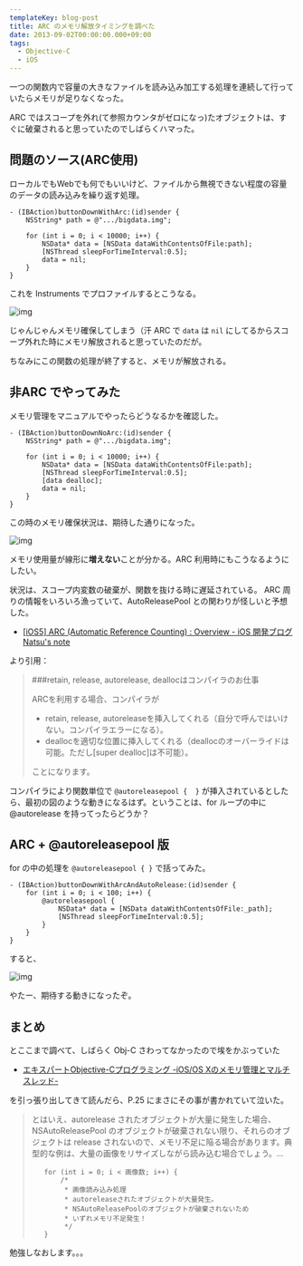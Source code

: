 ```yaml
---
templateKey: blog-post
title: ARC のメモリ解放タイミングを調べた
date: 2013-09-02T00:00:00.000+09:00
tags:
  - Objective-C
  - iOS
---
```

一つの関数内で容量の大きなファイルを読み込み加工する処理を連続して行っていたらメモリが足りなくなった。
<!--more-->
ARC ではスコープを外れ(て参照カウンタがゼロになっ)たオブジェクトは、すぐに破棄されると思っていたのでしばらくハマった。

## 問題のソース(ARC使用)

ローカルでもWebでも何でもいいけど、ファイルから無視できない程度の容量のデータの読み込みを繰り返す処理。

```
- (IBAction)buttonDownWithArc:(id)sender {
    NSString* path = @".../bigdata.img";

    for (int i = 0; i < 10000; i++) {
        NSData* data = [NSData dataWithContentsOfFile:path];
        [NSThread sleepForTimeInterval:0.5];
        data = nil;
    }
}
```

これを Instruments でプロファイルするとこうなる。

![img](/img/posts/arc_memory_release_timing_01.png)

じゃんじゃんメモリ確保してしまう（汗
ARC で ``data`` は ``nil`` にしてるからスコープ外れた時にメモリ解放されると思っていたのだが。

ちなみにこの関数の処理が終了すると、メモリが解放される。

## 非ARC でやってみた

メモリ管理をマニュアルでやったらどうなるかを確認した。

```
- (IBAction)buttonDownNoArc:(id)sender {
    NSString* path = @".../bigdata.img";

    for (int i = 0; i < 10000; i++) {
        NSData* data = [NSData dataWithContentsOfFile:path];
        [NSThread sleepForTimeInterval:0.5];
        [data dealloc];
        data = nil;
    }
}
```

この時のメモリ確保状況は、期待した通りになった。

![img](/img/posts/arc_memory_release_timing_02.png)

メモリ使用量が線形に**増えない**ことが分かる。ARC 利用時にもこうなるようにしたい。

状況は、スコープ内変数の破棄が、関数を抜ける時に遅延されている。
ARC 周りの情報をいろいろ漁っていて、AutoReleasePool との関わりが怪しいと予想した。

* [[iOS5] ARC (Automatic Reference Counting) : Overview - iOS 開発ブログ Natsu's note ](http://blog.natsuapps.com/2011/11/ios5-arc-overview.html)

より引用：

> ###retain, release, autorelease, deallocはコンパイラのお仕事
>
>ARCを利用する場合、コンパイラが
>
> * retain, release, autoreleaseを挿入してくれる（自分で呼んではいけない。コンパイラエラーになる）。
> * deallocを適切な位置に挿入してくれる（deallocのオーバーライドは可能。ただし[super dealloc]は不可能）。
>
>ことになります。

コンパイラにより関数単位で ``@autoreleasepool {  }`` が挿入されているとしたら、最初の図のような動きになるはず。ということは、for ループの中に @autorelease を持ってったらどうか？

## ARC + @autoreleasepool 版

for の中の処理を ``@autoreleasepool { }`` で括ってみた。

```
- (IBAction)buttonDownWithArcAndAutoRelease:(id)sender {
    for (int i = 0; i < 100; i++) {
        @autoreleasepool {
            NSData* data = [NSData dataWithContentsOfFile:_path];
            [NSThread sleepForTimeInterval:0.5];
        }
    }
}
```

すると、

![img](/img/posts/arc_memory_release_timing_03.png)

やたー、期待する動きになったぞ。

## まとめ

とここまで調べて、しばらく Obj-C さわってなかったので埃をかぶっていた

* [エキスパートObjective-Cプログラミング -iOS/OS Xのメモリ管理とマルチスレッド-](http://www.amazon.co.jp/gp/product/4844331094?ie=UTF8&camp=1207&creative=8411&creativeASIN=4844331094&linkCode=shr&tag=oku2008-22)

を引っ張り出してきて読んだら、P.25 にまさにその事が書かれていて泣いた。

>とはいえ、autorelease されたオブジェクトが大量に発生した場合、NSAutoReleasePool のオブジェクトが破棄されない限り、それらのオブジェクトは release されないので、メモリ不足に陥る場合があります。典型的な例は、大量の画像をリサイズしながら読み込む場合でしょう。…
>
>
>        for (int i = 0; i < 画像数; i++) {
>            /*
>             * 画像読み込み処理
>             * autoreleaseされたオブジェクトが大量発生。
>             * NSAutoReleasePoolのオブジェクトが破棄されないため
>             * いずれメモリ不足発生！
>             */	       
>        }
>

勉強しなおします。。。